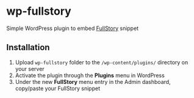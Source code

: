 # wp-fullstory
Simple WordPress plugin to embed [FullStory](https://fullstory.com) snippet

Installation
------------

1. Upload `wp-fullstory` folder to the `/wp-content/plugins/` directory on your server
2. Activate the plugin through the **Plugins** menu in WordPress
3. Under the new **FullStory** menu entry in the Admin dashboard, copy/paste your FullStory snippet